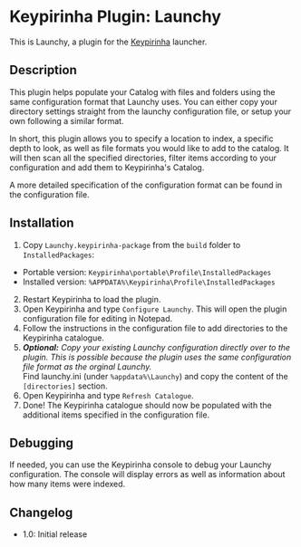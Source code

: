 # Keypirinha Plugin: Launchy

This is Launchy, a plugin for the [Keypirinha](http://keypirinha.com) launcher.


## Description

This plugin helps populate your Catalog with files and folders using the same
configuration format that Launchy uses. You can either copy your directory settings
straight from the launchy configuration file, or setup your own following a similar format.

In short, this plugin allows you to specify a location to index, a specific depth to look,
as well as file formats you would like to add to the catalog. It will then scan all the
specified directories, filter items according to your configuration and add them to Keypirinha's Catalog.

A more detailed specification of the configuration format can be found in the configuration file.

## Installation

1. Copy `Launchy.keypirinha-package` from the `build` folder to `InstalledPackages`:
  * Portable version: `Keypirinha\portable\Profile\InstalledPackages`
  * Installed version: `%APPDATA%\Keypirinha\Profile\InstalledPackages`
2. Restart Keypirinha to load the plugin.
3. Open Keypirinha and type `Configure Launchy`. This will open the plugin configuration file for editing in Notepad.
4. Follow the instructions in the configuration file to add directories to the Keypirinha catalogue. 
5. ***Optional:*** *Copy your existing Launchy configuration directly over to the plugin. This is possible because the plugin uses the same configuration file format as the orginal Launchy.* <br>
  Find launchy.ini (under `%appdata%\Launchy`) and copy the content of the `[directories]` section. 
6. Open Keypirinha and type `Refresh Catalogue`. 
7. Done! The Keypirinha catalogue should now be populated with the additional items specified in the configuration file. 
  
## Debugging  

If needed, you can use the Keypirinha console to debug your Launchy configuration. The console will display errors as well as information about how many items were indexed.

## Changelog

- 1.0: Initial release
